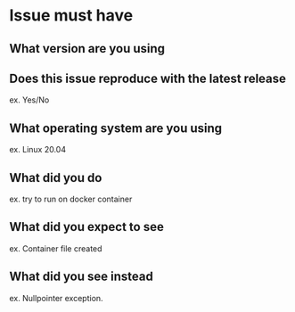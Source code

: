 # Issue must have

<!--
Customized from the template
(https://github.com/golang/go/blob/master/.github/ISSUE_TEMPLATE)
Please answer these questions before submitting your issue. Thanks!
-->

## What version are you using


## Does this issue reproduce with the latest release

ex. Yes/No

## What operating system are you using

ex. Linux 20.04

## What did you do

<!--
If possible, provide a recipe for reproducing the error.
What Command and Inputs did you used?
-->

ex. try to run on docker container

## What did you expect to see

ex. Container file created

## What did you see instead

ex. Nullpointer exception.